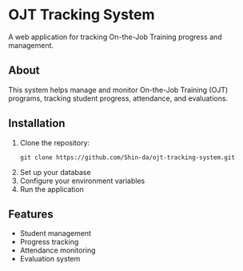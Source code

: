 # OJT Tracking System

A web application for tracking On-the-Job Training progress and management.

## About
This system helps manage and monitor On-the-Job Training (OJT) programs, tracking student progress, attendance, and evaluations.

## Installation

1. Clone the repository:
   ```
   git clone https://github.com/Shin-da/ojt-tracking-system.git
   ```
2. Set up your database
3. Configure your environment variables
4. Run the application

## Features
- Student management
- Progress tracking
- Attendance monitoring
- Evaluation system
